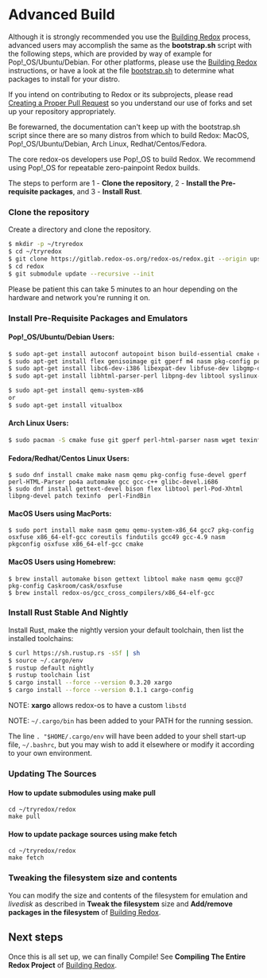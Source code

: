 # Advanced Build

Although it is strongly recommended you use the [Building Redox](./ch02-05-building-redox.html) process, advanced users may accomplish the same as the **bootstrap.sh** script with the following steps, which are provided by way of example for Pop!_OS/Ubuntu/Debian. For other platforms, please use the [Building Redox](./ch02-05-building-redox.html) instructions, or have a look at the file [bootstrap.sh](https://gitlab.redox-os.org/redox-os/redox/raw/master/bootstrap.sh) to determine what packages to install for your distro.

If you intend on contributing to Redox or its subprojects, please read [Creating a Proper Pull Request](./ch06-10-creating-proper-pull-requests.html) so you understand our use of forks and set up your repository appropriately.

Be forewarned, the documentation can't keep up with the bootstrap.sh script since there are so many distros from which to build Redox: MacOS, Pop!_OS/Ubuntu/Debian, Arch Linux, Redhat/Centos/Fedora.

The core redox-os developers use Pop!_OS to build Redox.  We recommend using Pop!_OS for repeatable zero-painpoint Redox builds.

The steps to perform are 1 - **Clone the repository**, 2 - **Install the Pre-requisite packages**, and 3 - **Install Rust**.

### Clone the repository

Create a directory and clone the repository.

 ```sh
$ mkdir -p ~/tryredox
$ cd ~/tryredox
$ git clone https://gitlab.redox-os.org/redox-os/redox.git --origin upstream --recursive
$ cd redox
$ git submodule update --recursive --init
 ```
Please be patient this can take 5 minutes to an hour depending on the hardware and network you're running it on.


### Install Pre-Requisite Packages and Emulators

#### Pop!_OS/Ubuntu/Debian Users:

```sh
$ sudo apt-get install autoconf autopoint bison build-essential cmake curl file 
$ sudo apt-get install flex genisoimage git gperf m4 nasm pkg-config po4a 
$ sudo apt-get install libc6-dev-i386 libexpat-dev libfuse-dev libgmp-dev 
$ sudo apt-get install libhtml-parser-perl libpng-dev libtool syslinux-utils texinfo

$ sudo apt-get install qemu-system-x86
or
$ sudo apt-get install vitualbox
```

#### Arch Linux Users:
```sh
$ sudo pacman -S cmake fuse git gperf perl-html-parser nasm wget texinfo bison flex po4a rsync inetutils
```

#### Fedora/Redhat/Centos Linux Users:

```
$ sudo dnf install cmake make nasm qemu pkg-config fuse-devel gperf perl-HTML-Parser po4a automake gcc gcc-c++ glibc-devel.i686
$ sudo dnf install gettext-devel bison flex libtool perl-Pod-Xhtml libpng-devel patch texinfo  perl-FindBin
```

#### MacOS Users using MacPorts:

```
$ sudo port install make nasm qemu qemu-system-x86_64 gcc7 pkg-config osxfuse x86_64-elf-gcc coreutils findutils gcc49 gcc-4.9 nasm pkgconfig osxfuse x86_64-elf-gcc cmake
```

#### MacOS Users using Homebrew:

```
$ brew install automake bison gettext libtool make nasm qemu gcc@7 pkg-config Caskroom/cask/osxfuse
$ brew install redox-os/gcc_cross_compilers/x86_64-elf-gcc
```

### Install Rust Stable And Nightly

Install Rust, make the nightly version your default toolchain, then list the installed toolchains:

```sh
$ curl https://sh.rustup.rs -sSf | sh
$ source ~/.cargo/env
$ rustup default nightly
$ rustup toolchain list
$ cargo install --force --version 0.3.20 xargo
$ cargo install --force --version 0.1.1 cargo-config
```

NOTE: **xargo** allows redox-os to have a custom `libstd`

NOTE: `~/.cargo/bin` has been added to your PATH for the running session.

The line `. "$HOME/.cargo/env` will have been added to your shell start-up file, `~/.bashrc`, but you may wish to add it elsewhere or modify it according to your own environment.

### Updating The Sources

#### How to update submodules using make pull

```
cd ~/tryredox/redox
make pull
```

#### How to update package sources using make fetch

```
cd ~/tryredox/redox
make fetch
```

### Tweaking the filesystem size and contents

You can modify the size and contents of the filesystem for emulation and *livedisk* as described in **Tweak the filesystem** size and **Add/remove packages in the filesystem** of [Building Redox](./ch02-05-building-redox.html).

Next steps
----------

Once this is all set up, we can finally Compile! See **Compiling The Entire Redox Project** of [Building Redox](./ch02-05-building-redox.html).
